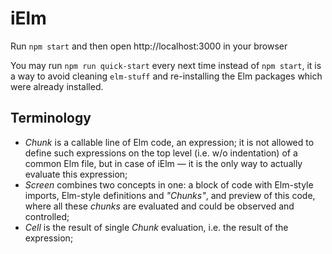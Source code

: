 # iElm

Run `npm start` and then open http://localhost:3000 in your browser

You may run `npm run quick-start` every next time instead of `npm start`, it is a way to avoid cleaning `elm-stuff` and re-installing the Elm packages which were already installed.

## Terminology

* _Chunk_ is a callable line of Elm code, an expression; it is not allowed to define such expressions on the top level (i.e. w/o indentation) of a common Elm file, but in case of iElm — it is the only way to actually evaluate this expression;
* _Screen_ combines two concepts in one: a block of code with Elm-style imports, Elm-style definitions and _"Chunks"_, and preview of this code, where all these _chunks_ are evaluated and could be observed and controlled;
* _Cell_ is the result of single _Chunk_ evaluation, i.e. the result of the expression;
